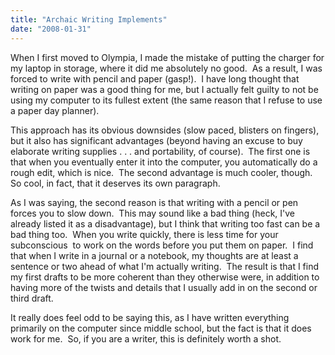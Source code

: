 ```yaml
---
title: "Archaic Writing Implements"
date: "2008-01-31"
---
```


When I first moved to Olympia, I made the mistake of putting the charger for my laptop in storage, where it did me absolutely no good.  As a result, I was forced to write with pencil and paper (gasp!).  I have long thought that writing on paper was a good thing for me, but I actually felt guilty to not be using my computer to its fullest extent (the same reason that I refuse to use a paper day planner).

This approach has its obvious downsides (slow paced, blisters on fingers), but it also has significant advantages (beyond having an excuse to buy elaborate writing supplies . . . and portability, of course).  The first one is that when you eventually enter it into the computer, you automatically do a rough edit, which is nice.  The second advantage is much cooler, though.  So cool, in fact, that it deserves its own paragraph.

As I was saying, the second reason is that writing with a pencil or pen forces you to slow down.  This may sound like a bad thing (heck, I've already listed it as a disadvantage), but I think that writing too fast can be a bad thing too.  When you write quickly, there is less time for your subconscious  to work on the words before you put them on paper.  I find that when I write in a journal or a notebook, my thoughts are at least a sentence or two ahead of what I'm actually writing.  The result is that I find my first drafts to be more coherent than they otherwise were, in addition to having more of the twists and details that I usually add in on the second or third draft.

It really does feel odd to be saying this, as I have written everything primarily on the computer since middle school, but the fact is that it does work for me.  So, if you are a writer, this is definitely worth a shot.
